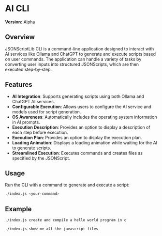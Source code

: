 # AI CLI

**Version:** Alpha

## Overview

JSONScriptLib CLI is a command-line application designed to interact with AI services like Ollama and ChatGPT to generate and execute scripts based on user commands. The application can handle a variety of tasks by converting user inputs into structured JSONScripts, which are then executed step-by-step.

## Features

- **AI Integration**: Supports generating scripts using both Ollama and ChatGPT AI services.
- **Configurable Execution**: Allows users to configure the AI service and models used for script generation.
- **OS Awareness**: Automatically includes the operating system information in AI prompts.
- **Execution Description**: Provides an option to display a description of each step before execution.
- **Execution Plan**: Provides an option to display the execution plan.
- **Loading Animation**: Displays a loading animation while waiting for the AI to generate scripts.
- **Streamlined Execution**: Executes commands and creates files as specified by the JSONScript.

## Usage

Run the CLI with a command to generate and execute a script:

```bash
./index.js <your-command>
```

## Example
```bash
./index.js create and compile a hello world program in c
```

```bash
./index.js show me all the javascript files
```


